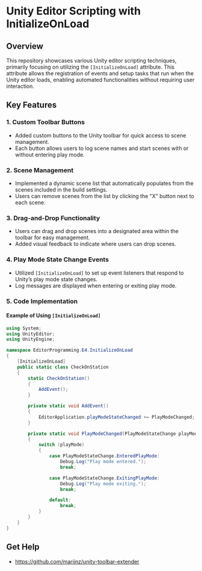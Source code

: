 
# Unity Editor Scripting with InitializeOnLoad

## Overview

This repository showcases various Unity editor scripting techniques, primarily focusing on utilizing the `[InitializeOnLoad]` attribute. This attribute allows the registration of events and setup tasks that run when the Unity editor loads, enabling automated functionalities without requiring user interaction.

## Key Features

### 1. Custom Toolbar Buttons

- Added custom buttons to the Unity toolbar for quick access to scene management.
- Each button allows users to log scene names and start scenes with or without entering play mode.

### 2. Scene Management

- Implemented a dynamic scene list that automatically populates from the scenes included in the build settings.
- Users can remove scenes from the list by clicking the "X" button next to each scene.

### 3. Drag-and-Drop Functionality

- Users can drag and drop scenes into a designated area within the toolbar for easy management.
- Added visual feedback to indicate where users can drop scenes.

### 4. Play Mode State Change Events

- Utilized `[InitializeOnLoad]` to set up event listeners that respond to Unity’s play mode state changes.
- Log messages are displayed when entering or exiting play mode.

### 5. Code Implementation

#### Example of Using `[InitializeOnLoad]`

```csharp
using System;
using UnityEditor;
using UnityEngine;

namespace EditorProgramming.E4.InitializeOnLoad
{
    [InitializeOnLoad]
    public static class CheckOnStation
    {
        static CheckOnStation()
        {
            AddEvent();
        }

        private static void AddEvent()
        {
            EditorApplication.playModeStateChanged += PlayModeChanged;
        }

        private static void PlayModeChanged(PlayModeStateChange playMode)
        {
            switch (playMode)
            {
                case PlayModeStateChange.EnteredPlayMode:
                    Debug.Log("Play mode entered.");
                    break;

                case PlayModeStateChange.ExitingPlayMode:
                    Debug.Log("Play mode exiting.");
                    break;

                default:
                    break;
            }
        }
    }
}
```
## Get Help


* https://github.com/marijnz/unity-toolbar-extender

